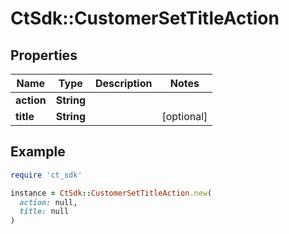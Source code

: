 # CtSdk::CustomerSetTitleAction

## Properties

| Name | Type | Description | Notes |
| ---- | ---- | ----------- | ----- |
| **action** | **String** |  |  |
| **title** | **String** |  | [optional] |

## Example

```ruby
require 'ct_sdk'

instance = CtSdk::CustomerSetTitleAction.new(
  action: null,
  title: null
)
```

